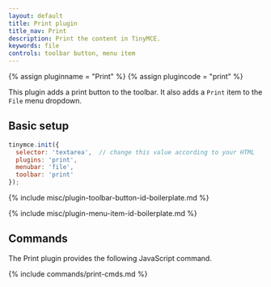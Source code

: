 ```yaml
---
layout: default
title: Print plugin
title_nav: Print
description: Print the content in TinyMCE.
keywords: file
controls: toolbar button, menu item
---
```


{% assign pluginname = "Print" %}
{% assign plugincode = "print" %}

This plugin adds a print button to the toolbar. It also adds a `Print` item to the `File` menu dropdown.

## Basic setup

```js
tinymce.init({
  selector: 'textarea',  // change this value according to your HTML
  plugins: 'print',
  menubar: 'file',
  toolbar: 'print'
});
```

{% include misc/plugin-toolbar-button-id-boilerplate.md %}

{% include misc/plugin-menu-item-id-boilerplate.md %}

## Commands

The Print plugin provides the following JavaScript command.

{% include commands/print-cmds.md %}
